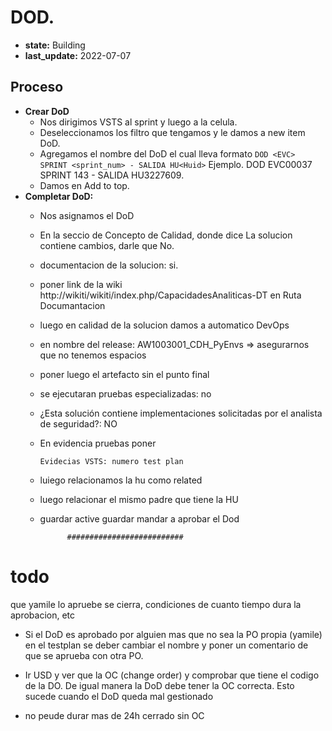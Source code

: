 # DOD.
- **state:** Building
- **last_update:** 2022-07-07

## Proceso
- **Crear DoD**
    - Nos dirigimos VSTS al sprint y luego a la celula.
    - Deseleccionamos los filtro que tengamos y le damos a new item DoD.
    - Agregamos el nombre del DoD el cual lleva formato `DOD <EVC> SPRINT <sprint_num> - SALIDA HU<Huid>` Ejemplo. DOD EVC00037 SPRINT 143 - SALIDA HU3227609.
    - Damos en Add to top.    
- **Completar DoD:**
    - Nos asignamos el DoD
    - En la seccio de Concepto de Calidad, donde dice La solucion contiene cambios, darle que No.
    - documentacion de la solucion: si.
    - poner link de la wiki http://wikiti/wikiti/index.php/CapacidadesAnaliticas-DT en Ruta Documantacion
    - luego en calidad de la solucion damos a automatico DevOps
    - en nombre del release: AW1003001_CDH_PyEnvs => asegurarnos que no tenemos espacios
    - poner luego el artefacto sin el punto final
    - se ejecutaran pruebas especializadas: no
    - ¿Esta solución contiene implementaciones solicitadas por el analista de seguridad?: NO

    - En evidencia pruebas poner

          Evidecias VSTS: numero test plan

    - luiego relacionamos la hu como related
    - luego relacionar el mismo padre que tiene la HU
    - guardar
            active
            guardar
            mandar a aprobar el Dod

                ##########################

# todo
que yamile lo apruebe
se cierra, 
condiciones de cuanto tiempo dura la aprobacion, etc
- Si el DoD es aprobado por alguien mas que no sea la PO propia (yamile) en el testplan se deber cambiar el nombre y poner un comentario de que se aprueba con otra PO.

- Ir USD y ver que la OC  (change order) y comprobar que tiene el codigo de la DO. De igual manera la DoD debe tener la OC correcta. Esto sucede cuando el DoD queda mal gestionado
- no peude durar mas de 24h cerrado sin OC